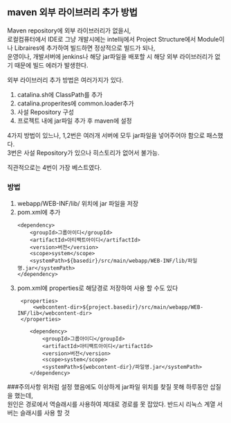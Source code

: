 ## maven 외부 라이브러리 추가 방법

Maven repository에 외부 라이브러리가 없을시,  
로컬컴퓨터에서 IDE로 그냥 개발시에는 intellij에서 Project Structure에서 Module이나 Libraires에 추가하여 빌드하면 정상적으로 빌드가 되나,  
운영이나, 개발서버에 jenkins나 해당 jar파일을 배포할 시 해당 외부 라이브러리가 없기 때문에 빌드 에러가 발생한다.

외부 라이브러리 추가 방법은 여러가지가 있다.
1. catalina.sh에 ClassPath를 추가
2. catalina.properites에 common.loader추가
3. 사설 Repository 구성
4. 프로젝트 내에 jar파일 추가 후 maven에 설정

4가지 방법이 있느나, 1,2번은 여러개 서버에 모두 jar파일을 넣어주어야 함으로 패스했다.  
3번은 사설 Repository가 있으나 히스토리가 없어서 불가능.  

직관적으로는 4번이 가장 베스트였다.

### 방법
1. webapp/WEB-INF/lib/ 위치에 jar 파일을 저장
2. pom.xml에 추가 
    ~~~
    <dependency>
        <groupId>그룹아이디</groupId>
        <artifactId>아티팩트아이디</artifactId>
        <version>버전</version>
        <scope>system</scope>
        <systemPath>${basedir}/src/main/webapp/WEB-INF/lib/파일명.jar</systemPath>
    </dependency>
    ~~~
3. pom.xml에 properties로 해당경로 저장하여 사용 할 수도 있다
   ~~~
   	<properties>
   		<webcontent-dir>${project.basedir}/src/main/webapp/WEB-INF/lib</webcontent-dir>
   	</properties>
   
       <dependency>
           <groupId>그룹아이디</groupId>
           <artifactId>아티팩트아이디</artifactId>
           <version>버전</version>
           <scope>system</scope>
           <systemPath>${webcontent-dir}/파일명.jar</systemPath>
       </dependency>
   ~~~
   
###주의사항
위처럼 설정 했음에도 이상하게 jar파일 위치를 찾질 못해 하루동안 삽질을 했는데,  
원인은 경로에서 역슬래시를 사용하여 제대로 경로를 못 잡았다. 
반드시 리눅스 계열 서버는 슬래시를 사용 할 것

